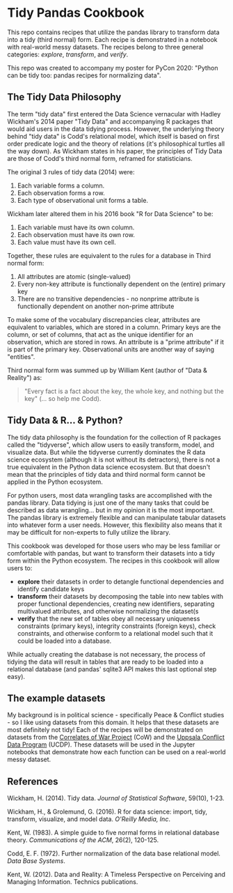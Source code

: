 # Tidy Pandas Cookbook

This repo contains recipes that utilize the pandas library to transform data into a tidy (third normal) form. Each recipe is demonstrated in a notebook with real-world messy datasets. The recipes belong to three general categories: *explore*, *transform*, and *verify*.

This repo was created to accompany my poster for PyCon 2020: "Python can be tidy too: pandas recipes for normalizing data".

## The Tidy Data Philosophy

The term "tidy data" first entered the Data Science vernacular with Hadley Wickham's 2014 paper "Tidy Data" and accompanying R packages that would aid users in the data tidying process. However, the underlying theory behind "tidy data" is Codd's relational model, which itself is based on first order predicate logic and the theory of relations (it's philosophical turtles all the way down). As Wickham states in his paper, the principles of Tidy Data are those of Codd's third normal form, reframed for statisticians. 

The original 3 rules of tidy data (2014) were:

1. Each variable forms a column.
2. Each observation forms a row.
3. Each type of observational unit forms a table.

Wickham later altered them in his 2016 book "R for Data Science" to be:

1. Each variable must have its own column.
2. Each observation must have its own row.
3. Each value must have its own cell.

Together, these rules are equivalent to the rules for a database in Third normal form:

1. All attributes are atomic (single-valued)
2. Every non-key attribute is functionally dependent on the (entire) primary key
3. There are no transitive dependencies - no nonprime attribute is functionally dependent on another non-prime attribute

To make some of the vocabulary discrepancies clear, attributes are equivalent to variables, which are stored in a column. Primary keys are the column, or set of columns, that act as the unique identifier for an observation, which are stored in rows. An attribute is a "prime attribute" if it is part of the primary key. Observational units are another way of saying "entities".

Third normal form was summed up by William Kent (author of "Data & Reality") as: 
> "Every fact is a fact about the key, the whole key, and nothing but the key" (... so help me Codd).

## Tidy Data & R... & Python?

The tidy data philosophy is the foundation for the collection of R packages called the "tidyverse", which allow users to easily transform, model, and visualize data. But while the tidyverse currently dominates the R data science ecosystem (although it is not without its detractors), there is not a true equivalent in the Python data science ecosystem. But that doesn't mean that the principles of tidy data and third normal form cannot be applied in the Python ecosystem. 

For python users, most data wrangling tasks are accomplished with the pandas library. Data tidying is just one of the many tasks that could be described as data wrangling... but in my opinion it is the most important. The pandas library is extremely flexible and can manipulate tabular datasets into whatever form a user needs. However, this flexibility also means that it may be difficult for non-experts to fully utilize the library.

This cookbook was developed for those users who may be less familiar or comfortable with pandas, but want to transform their datasets into a tidy form within the Python ecosystem. The recipes in this cookbook will allow users to: 

- **explore** their datasets in order to detangle functional dependencies and identify candidate keys
- **transform** their datasets by decomposing the table into new tables with proper functional dependencies, creating new identifiers, separating multivalued attributes, and otherwise normalizing the dataset(s
- **verify** that the new set of tables obey all necessary uniqueness constraints (primary keys), integrity constraints (foreign keys), check constraints, and otherwise conform to a relational model such that it could be loaded into a database. 

While actually creating the database is not necessary, the process of tidying the data will result in tables that are ready to be loaded into a relational database (and pandas' sqlite3 API makes this last optional step easy). 

## The example datasets

My background is in political science - specifically Peace & Conflict studies - so I like using datasets from this domain. It helps that these datasets are most definitely not tidy! Each of the recipes will be demonstrated on datasets from the [Correlates of War Project](https://correlatesofwar.org/) (CoW) and the [Uppsala Conflict Data Program](https://www.ucdp.uu.se/) (UCDP). These datasets will be used in the Jupyter notebooks that demonstrate how each function can be used on a real-world messy dataset.

## References

Wickham, H. (2014). Tidy data. *Journal of Statistical Software*, 59(10), 1-23.

Wickham, H., & Grolemund, G. (2016). R for data science: import, tidy, transform, visualize, and model data. *O'Reilly Media, Inc*.

Kent, W. (1983). A simple guide to five normal forms in relational database theory. *Communications of the ACM*, 26(2), 120-125.

Codd, E. F. (1972). Further normalization of the data base relational model. *Data Base Systems*.

Kent, W. (2012). Data and Reality: A Timeless Perspective on Perceiving and Managing Information. Technics publications.
